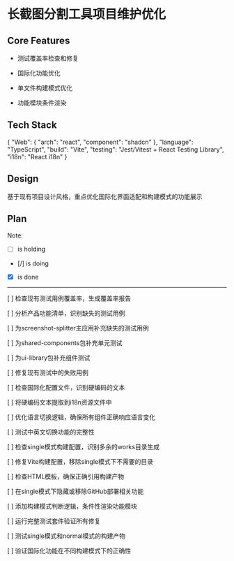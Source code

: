 # 长截图分割工具项目维护优化

## Core Features

- 测试覆盖率检查和修复

- 国际化功能优化

- 单文件构建模式优化

- 功能模块条件渲染

## Tech Stack

{
  "Web": {
    "arch": "react",
    "component": "shadcn"
  },
  "language": "TypeScript",
  "build": "Vite",
  "testing": "Jest/Vitest + React Testing Library",
  "i18n": "React i18n"
}

## Design

基于现有项目设计风格，重点优化国际化界面适配和构建模式的功能展示

## Plan

Note: 

- [ ] is holding
- [/] is doing
- [X] is done

---

[ ] 检查现有测试用例覆盖率，生成覆盖率报告

[ ] 分析产品功能清单，识别缺失的测试用例

[ ] 为screenshot-splitter主应用补充缺失的测试用例

[ ] 为shared-components包补充单元测试

[ ] 为ui-library包补充组件测试

[ ] 修复现有测试中的失败用例

[ ] 检查国际化配置文件，识别硬编码的文本

[ ] 将硬编码文本提取到i18n资源文件中

[ ] 优化语言切换逻辑，确保所有组件正确响应语言变化

[ ] 测试中英文切换功能的完整性

[ ] 检查single模式构建配置，识别多余的works目录生成

[ ] 修复Vite构建配置，移除single模式下不需要的目录

[ ] 检查HTML模板，确保正确引用构建产物

[ ] 在single模式下隐藏或移除GitHub部署相关功能

[ ] 添加构建模式判断逻辑，条件性渲染功能模块

[ ] 运行完整测试套件验证所有修复

[ ] 测试single模式和normal模式的构建产物

[ ] 验证国际化功能在不同构建模式下的正确性
